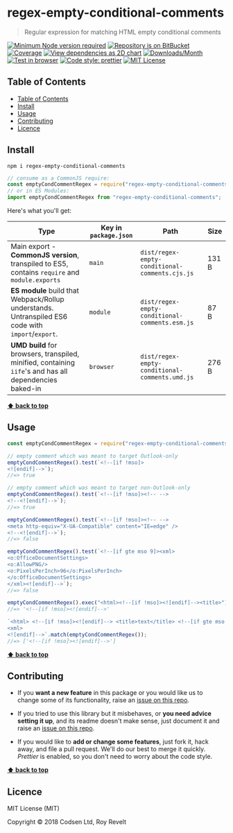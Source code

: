# regex-empty-conditional-comments

> Regular expression for matching HTML empty conditional comments

[![Minimum Node version required][node-img]][node-url]
[![Repository is on BitBucket][bitbucket-img]][bitbucket-url]
[![Coverage][cov-img]][cov-url]
[![View dependencies as 2D chart][deps2d-img]][deps2d-url]
[![Downloads/Month][downloads-img]][downloads-url]
[![Test in browser][runkit-img]][runkit-url]
[![Code style: prettier][prettier-img]][prettier-url]
[![MIT License][license-img]][license-url]

## Table of Contents

- [Table of Contents](#markdown-header-markdown-header-table-of-contents)
- [Install](#markdown-header-markdown-header-install)
- [Usage](#markdown-header-markdown-header-usage)
- [Contributing](#markdown-header-markdown-header-contributing)
- [Licence](#markdown-header-markdown-header-licence)

## Install

```
npm i regex-empty-conditional-comments
```

```js
// consume as a CommonJS require:
const emptyCondCommentRegex = require("regex-empty-conditional-comments");
// or in ES Modules:
import emptyCondCommentRegex from "regex-empty-conditional-comments";
```

Here's what you'll get:

| Type                                                                                                    | Key in `package.json` | Path                                           | Size  |
| ------------------------------------------------------------------------------------------------------- | --------------------- | ---------------------------------------------- | ----- |
| Main export - **CommonJS version**, transpiled to ES5, contains `require` and `module.exports`          | `main`                | `dist/regex-empty-conditional-comments.cjs.js` | 131 B |
| **ES module** build that Webpack/Rollup understands. Untranspiled ES6 code with `import`/`export`.      | `module`              | `dist/regex-empty-conditional-comments.esm.js` | 87 B  |
| **UMD build** for browsers, transpiled, minified, containing `iife`'s and has all dependencies baked-in | `browser`             | `dist/regex-empty-conditional-comments.umd.js` | 276 B |

**[⬆ back to top](#)**

## Usage

```js
const emptyCondCommentRegex = require("regex-empty-conditional-comments");

// empty comment which was meant to target Outlook-only
emptyCondCommentRegex().test(`<!--[if !mso]>
<![endif]-->`);
//=> true

// empty comment which was meant to target non-Outlook-only
emptyCondCommentRegex().test(`<!--[if !mso]><!-- -->
<!--<![endif]-->`);
//=> true

emptyCondCommentRegex().test(`<!--[if !mso]><!-- -->
<meta http-equiv="X-UA-Compatible" content="IE=edge" />
<!--<![endif]-->`);
//=> false

emptyCondCommentRegex().test(`<!--[if gte mso 9]><xml>
<o:OfficeDocumentSettings>
<o:AllowPNG/>
<o:PixelsPerInch>96</o:PixelsPerInch>
</o:OfficeDocumentSettings>
</xml><![endif]-->`);
//=> false

emptyCondCommentRegex().exec("<html><!--[if !mso]><![endif]--><title>")[0];
//=> '<!--[if !mso]><![endif]-->'

`<html> <!--[if !mso]><![endif]--> <title>text</title> <!--[if gte mso 9]>
<xml>
<![endif]-->`.match(emptyCondCommentRegex());
//=> ['<!--[if !mso]><![endif]-->']
```

**[⬆ back to top](#)**

## Contributing

- If you **want a new feature** in this package or you would like us to change some of its functionality, raise an [issue on this repo](https://bitbucket.org/codsen/regex-empty-conditional-comments/issues/new).

- If you tried to use this library but it misbehaves, or **you need advice setting it up**, and its readme doesn't make sense, just document it and raise an [issue on this repo](https://bitbucket.org/codsen/regex-empty-conditional-comments/issues/new).

- If you would like to **add or change some features**, just fork it, hack away, and file a pull request. We'll do our best to merge it quickly. _Prettier_ is enabled, so you don't need to worry about the code style.

**[⬆ back to top](#)**

## Licence

MIT License (MIT)

Copyright © 2018 Codsen Ltd, Roy Revelt

[node-img]: https://img.shields.io/node/v/regex-empty-conditional-comments.svg?style=flat-square&label=works%20on%20node
[node-url]: https://www.npmjs.com/package/regex-empty-conditional-comments
[bitbucket-img]: https://img.shields.io/badge/repo-on%20BitBucket-brightgreen.svg?style=flat-square
[bitbucket-url]: https://bitbucket.org/codsen/regex-empty-conditional-comments
[cov-img]: https://coveralls.io/repos/bitbucket/codsen/regex-empty-conditional-comments/badge.svg?style=flat-square&branch=master
[cov-url]: https://coveralls.io/bitbucket/codsen/regex-empty-conditional-comments?branch=master
[deps2d-img]: https://img.shields.io/badge/deps%20in%202D-see_here-08f0fd.svg?style=flat-square
[deps2d-url]: http://npm.anvaka.com/#/view/2d/regex-empty-conditional-comments
[downloads-img]: https://img.shields.io/npm/dm/regex-empty-conditional-comments.svg?style=flat-square
[downloads-url]: https://npmcharts.com/compare/regex-empty-conditional-comments
[runkit-img]: https://img.shields.io/badge/runkit-test_in_browser-a853ff.svg?style=flat-square
[runkit-url]: https://npm.runkit.com/regex-empty-conditional-comments
[prettier-img]: https://img.shields.io/badge/code_style-prettier-ff69b4.svg?style=flat-square
[prettier-url]: https://prettier.io
[license-img]: https://img.shields.io/badge/licence-MIT-51c838.svg?style=flat-square
[license-url]: https://bitbucket.org/codsen/regex-empty-conditional-comments
